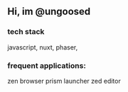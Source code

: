 ## Hi, im @ungoosed
### tech stack
javascript,
nuxt,
phaser,

### frequent applications: 
zen browser
prism launcher
zed editor


